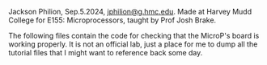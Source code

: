 Jackson Philion, Sep.5.2024, jphilion@g.hmc.edu. Made at Harvey Mudd College for E155: Microprocessors, taught by Prof Josh Brake.

The following files contain the code for checking that the MicroP's board is working properly. It is not an official lab, just a place for me to dump all the tutorial files that I might want to reference back some day.
